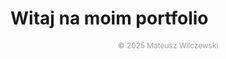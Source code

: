 # Witaj na moim portfolio

<p style="text-align: center; font-size: 0.85em; color: #999;">
© 2025 Mateusz Wilczewski
</p>